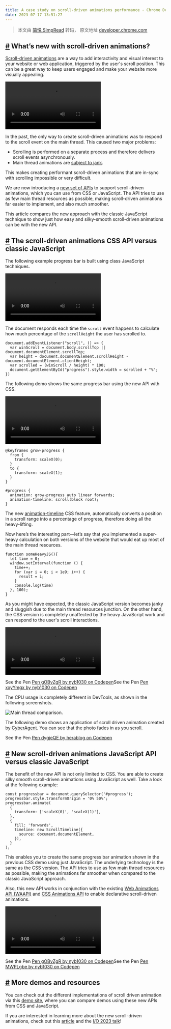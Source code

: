 ```yaml
---
title: A case study on scroll-driven animations performance - Chrome Developers
date: 2023-07-17 13:51:27
---
```


> 本文由 [简悦 SimpRead](http://ksria.com/simpread/) 转码， 原文地址 [developer.chrome.com](https://developer.chrome.com/en/blog/scroll-animation-performance-case-study/)

[#](#whats-new-with-scroll-driven-animations) What’s new with scroll-driven animations?
---------------------------------------------------------------------------------------

[Scroll-driven animations](/articles/scroll-driven-animations/) are a way to add interactivity and visual interest to your website or web application, triggered by the user's scroll position. This can be a great way to keep users engaged and make your website more visually appealing.

<video src="" control></video>

In the past, the only way to create scroll-driven animations was to respond to the scroll event on the main thread. This caused two major problems:

*   Scrolling is performed on a separate process and therefore delivers scroll events asynchronously.
*   Main thread animations are [subject to jank](/blog/inside-browser-part3/#updating-rendering-pipeline-is-costly).

This makes creating performant scroll-driven animations that are in-sync with scrolling impossible or very difficult.

We are now introducing a [new set of APIs](/articles/scroll-driven-animations/#scroll-driven-animations) to support scroll-driven animations, which you can use from CSS or JavaScript. The API tries to use as few main thread resources as possible, making scroll-driven animations far easier to implement, and also much smoother.

This article compares the new approach with the classic JavaScript technique to show just how easy and silky-smooth scroll-driven animations can be with the new API.

[#](#the-scroll-driven-animations-css-api-versus-classic-javascript) The scroll-driven animations CSS API versus classic JavaScript
-----------------------------------------------------------------------------------------------------------------------------------

The following example progress bar is built using class JavaScript techniques.

<video src="" control></video>

The document responds each time the `scroll` event happens to calculate how much percentage of the `scrollHeight` the user has scrolled to.

```
document.addEventListener("scroll", () => {
  var winScroll = document.body.scrollTop || document.documentElement.scrollTop;
  var height = document.documentElement.scrollHeight - document.documentElement.clientHeight;
  var scrolled = (winScroll / height) * 100;
  document.getElementById("progress").style.width = scrolled + "%";
})
```

The following demo shows the same progress bar using the new API with CSS.

<video src="" control></video>

```
@keyframes grow-progress {
  from {
    transform: scaleX(0);
  }
  to {
    transform: scaleX(1);
  }
}

#progress {
  animation: grow-progress auto linear forwards;
  animation-timeline: scroll(block root);
}
```

The new [animation-timeline](/articles/scroll-driven-animations/#animation-timelines) CSS feature, automatically converts a position in a scroll range into a percentage of progress, therefore doing all the heavy-lifting.

Now here’s the interesting part—let’s say that you implemented a super-heavy calculation on both versions of the website that would eat up most of the main thread resources.

```
function someHeavyJS(){
  let time = 0;
  window.setInterval(function () {
    time++;
    for (var i = 0; i < 1e9; i++) {
      result = i;
    }
    console.log(time)
  }, 100);
}
```

As you might have expected, the classic JavaScript version becomes janky and sluggish due to the main thread resources junction. On the other hand, the CSS version is completely unaffected by the heavy JavaScript work and can respond to the user's scroll interactions.

<video src="" control></video>

See the Pen <a href="https://codepen.io/nyb1030/embed/gOBvZgR">Pen gOBvZgR by nyb1030 on Codepen</a>See the Pen <a href="https://codepen.io/nyb1030/embed/xxyYmgx">Pen xxyYmgx by nyb1030 on Codepen</a>

The CPU usage is completely different in DevTools, as shown in the following screenshots.

![Main thread comparison.](https://wd.imgix.net/image/HodOHWjMnbNw56hvNASHWSgZyAf2/v6rDNCu6XO8Nh5ujx0yw.png?auto=format)

The following demo shows an application of scroll driven animation created by [CyberAgent](https://www.cyberagent.co.jp/en/). You can see that the photo fades in as you scroll.

See the Pen <a href="https://codepen.io/herablog/embed/dygjeQE">Pen dygjeQE by herablog on Codepen</a>

[#](#new-scroll-driven-animations-javascript-api-versus-classic-javascript) New scroll-driven animations JavaScript API versus classic JavaScript
-------------------------------------------------------------------------------------------------------------------------------------------------

The benefit of the new API is not only limited to CSS. You are able to create silky smooth scroll-driven animations using JavaScript as well. Take a look at the following example:

```
const progressbar = document.querySelector('#progress');
progressbar.style.transformOrigin = '0% 50%';
progressbar.animate(
  {
    transform: ['scaleX(0)', 'scaleX(1)'],
  },
  {
    fill: 'forwards',
    timeline: new ScrollTimeline({
      source: document.documentElement,
    }),
  }
);
```

This enables you to create the same progress bar animation shown in the previous CSS demo using just JavaScript. The underlying technology is the same as the CSS version. The API tries to use as few main thread resources as possible, making the animations far smoother when compared to the classic JavaScript approach.

Also, this new API works in conjunction with the existing [Web Animations API (WAAPI)](https://drafts.csswg.org/web-animations-1/) and [CSS Animations API](https://drafts.csswg.org/css-animations-1/) to enable declarative scroll-driven animations.

<video src="" control></video>

See the Pen <a href="https://codepen.io/nyb1030/embed/gOBvZgR">Pen gOBvZgR by nyb1030 on Codepen</a>See the Pen <a href="https://codepen.io/nyb1030/embed/MWPLgbe">Pen MWPLgbe by nyb1030 on Codepen</a>

[#](#more-demos-and-resources) More demos and resources
-------------------------------------------------------

You can check out the different implementations of scroll driven animation via this [demo site](https://scroll-driven-animations.style/), where you can compare demos using these new APIs from CSS and JavaScript.

If you are interested in learning more about the new scroll-driven animations, check out this [article](/articles/scroll-driven-animations/) and the [I/O 2023 talk](https://youtu.be/oDcb3fvtETs?t=337)!
